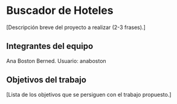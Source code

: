 # Buscador de Hoteles

[Descripción breve del proyecto a realizar (2-3 frases).]

## Integrantes del equipo

Ana Boston Berned. Usuario: anaboston

## Objetivos del trabajo

[Lista de los objetivos que se persiguen con el trabajo propuesto.]
